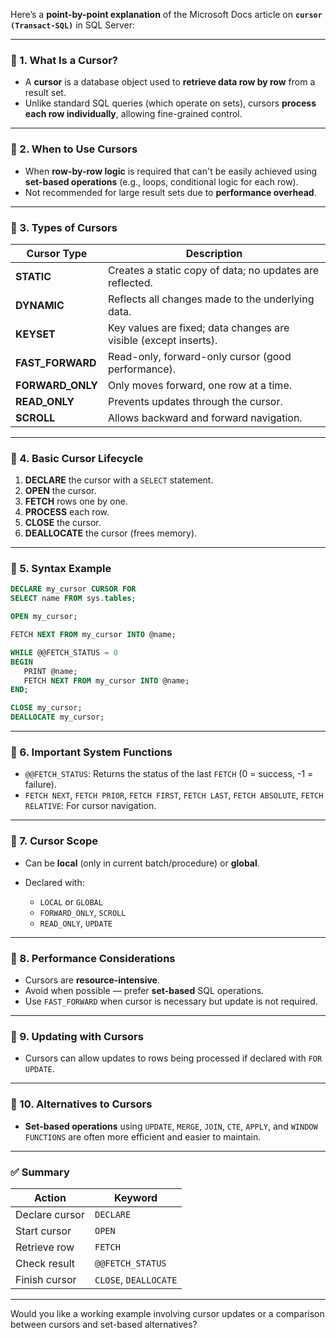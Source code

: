 Here’s a **point-by-point explanation** of the Microsoft Docs article on **`cursor (Transact-SQL)`** in SQL Server:

---

### 🔹 1. **What Is a Cursor?**

* A **cursor** is a database object used to **retrieve data row by row** from a result set.
* Unlike standard SQL queries (which operate on sets), cursors **process each row individually**, allowing fine-grained control.

---

### 🔹 2. **When to Use Cursors**

* When **row-by-row logic** is required that can't be easily achieved using **set-based operations** (e.g., loops, conditional logic for each row).
* Not recommended for large result sets due to **performance overhead**.

---

### 🔹 3. **Types of Cursors**

| Cursor Type       | Description                                                      |
| ----------------- | ---------------------------------------------------------------- |
| **STATIC**        | Creates a static copy of data; no updates are reflected.         |
| **DYNAMIC**       | Reflects all changes made to the underlying data.                |
| **KEYSET**        | Key values are fixed; data changes are visible (except inserts). |
| **FAST\_FORWARD** | Read-only, forward-only cursor (good performance).               |
| **FORWARD\_ONLY** | Only moves forward, one row at a time.                           |
| **READ\_ONLY**    | Prevents updates through the cursor.                             |
| **SCROLL**        | Allows backward and forward navigation.                          |

---

### 🔹 4. **Basic Cursor Lifecycle**

1. **DECLARE** the cursor with a `SELECT` statement.
2. **OPEN** the cursor.
3. **FETCH** rows one by one.
4. **PROCESS** each row.
5. **CLOSE** the cursor.
6. **DEALLOCATE** the cursor (frees memory).

---

### 🔹 5. **Syntax Example**

```sql
DECLARE my_cursor CURSOR FOR
SELECT name FROM sys.tables;

OPEN my_cursor;

FETCH NEXT FROM my_cursor INTO @name;

WHILE @@FETCH_STATUS = 0
BEGIN
   PRINT @name;
   FETCH NEXT FROM my_cursor INTO @name;
END;

CLOSE my_cursor;
DEALLOCATE my_cursor;
```

---

### 🔹 6. **Important System Functions**

* `@@FETCH_STATUS`: Returns the status of the last `FETCH` (0 = success, -1 = failure).
* `FETCH NEXT`, `FETCH PRIOR`, `FETCH FIRST`, `FETCH LAST`, `FETCH ABSOLUTE`, `FETCH RELATIVE`: For cursor navigation.

---

### 🔹 7. **Cursor Scope**

* Can be **local** (only in current batch/procedure) or **global**.
* Declared with:

  * `LOCAL` or `GLOBAL`
  * `FORWARD_ONLY`, `SCROLL`
  * `READ_ONLY`, `UPDATE`

---

### 🔹 8. **Performance Considerations**

* Cursors are **resource-intensive**.
* Avoid when possible — prefer **set-based** SQL operations.
* Use `FAST_FORWARD` when cursor is necessary but update is not required.

---

### 🔹 9. **Updating with Cursors**

* Cursors can allow updates to rows being processed if declared with `FOR UPDATE`.

---

### 🔹 10. **Alternatives to Cursors**

* **Set-based operations** using `UPDATE`, `MERGE`, `JOIN`, `CTE`, `APPLY`, and `WINDOW FUNCTIONS` are often more efficient and easier to maintain.

---

### ✅ Summary

| Action         | Keyword               |
| -------------- | --------------------- |
| Declare cursor | `DECLARE`             |
| Start cursor   | `OPEN`                |
| Retrieve row   | `FETCH`               |
| Check result   | `@@FETCH_STATUS`      |
| Finish cursor  | `CLOSE`, `DEALLOCATE` |

---

Would you like a working example involving cursor updates or a comparison between cursors and set-based alternatives?
